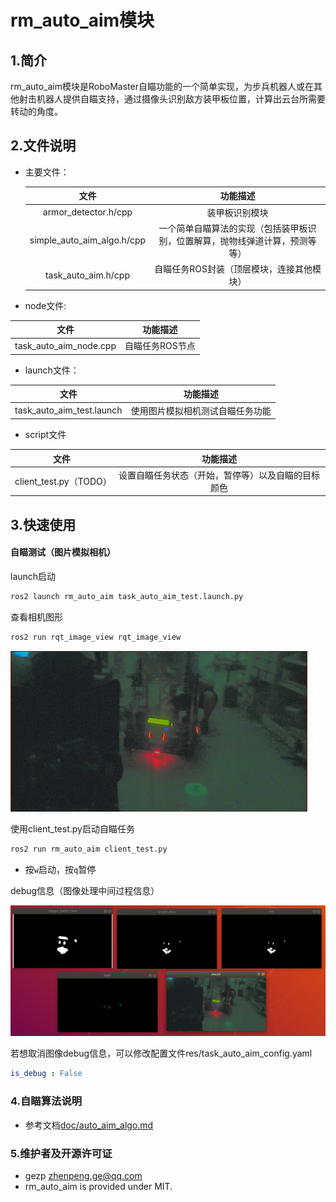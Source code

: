 # rm_auto_aim模块

## 1.简介

rm_auto_aim模块是RoboMaster自瞄功能的一个简单实现，为步兵机器人或在其他射击机器人提供自瞄支持，通过摄像头识别敌方装甲板位置，计算出云台所需要转动的角度。

## 2.文件说明

* 主要文件：

  |            文件            |                           功能描述                           |
  | :------------------------: | :----------------------------------------------------------: |
  |    armor_detector.h/cpp    |                        装甲板识别模块                        |
  | simple_auto_aim_algo.h/cpp | 一个简单自瞄算法的实现（包括装甲板识别，位置解算，抛物线弹道计算，预测等等） |
  |    task_auto_aim.h/cpp     |          自瞄任务ROS封装（顶层模块，连接其他模块）           |

*  node文件:

  |          文件          |    功能描述     |
  | :--------------------: | :-------------: |
  | task_auto_aim_node.cpp | 自瞄任务ROS节点 |

* launch文件：

|           文件            |             功能描述             |
| :-----------------------: | :------------------------------: |
| task_auto_aim_test.launch | 使用图片模拟相机测试自瞄任务功能 |

* script文件

|          文件          |                      功能描述                      |
| :--------------------: | :------------------------------------------------: |
| client_test.py（TODO） | 设置自瞄任务状态（开始，暂停等）以及自瞄的目标颜色 |

## 3.快速使用

#### 自瞄测试（图片模拟相机）

launch启动

```bash
ros2 launch rm_auto_aim task_auto_aim_test.launch.py 
```

查看相机图形

```bash
ros2 run rqt_image_view rqt_image_view
```

![](res/test.png)

使用client_test.py启动自瞄任务

```bash
ros2 run rm_auto_aim client_test.py
```

* 按`w`启动，按`q`暂停

debug信息（图像处理中间过程信息）

![](doc/imgs/test_result.png)

若想取消图像debug信息，可以修改配置文件res/task_auto_aim_config.yaml

```yaml
is_debug : False
```

### 4.自瞄算法说明

* 参考文档[doc/auto_aim_algo.md](doc/auto_aim_algo.md)

### 5.维护者及开源许可证

- gezp zhenpeng.ge@qq.com
- rm_auto_aim is provided under MIT.
